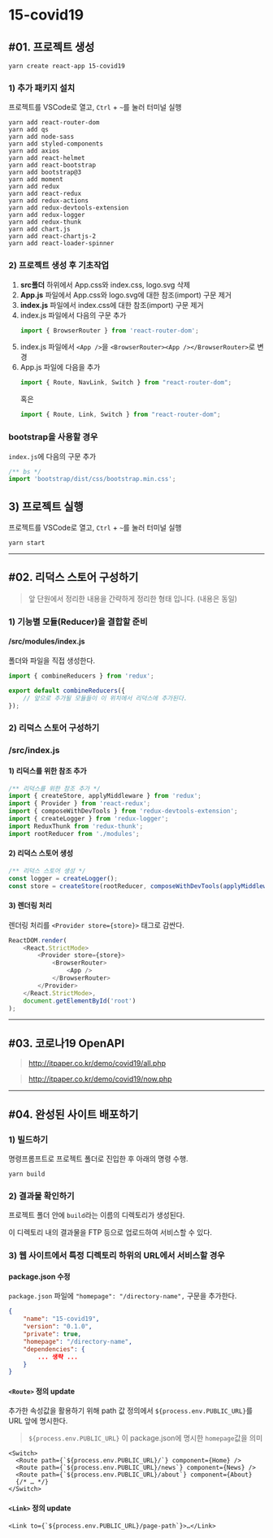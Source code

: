 # 15-covid19

## #01. 프로젝트 생성

```shell
yarn create react-app 15-covid19
```

### 1) 추가 패키지 설치

프로젝트를 VSCode로 열고, `Ctrl` + `~`를 눌러 터미널 실행

```shell
yarn add react-router-dom 
yarn add qs 
yarn add node-sass 
yarn add styled-components 
yarn add axios 
yarn add react-helmet
yarn add react-bootstrap
yarn add bootstrap@3
yarn add moment
yarn add redux 
yarn add react-redux 
yarn add redux-actions 
yarn add redux-devtools-extension 
yarn add redux-logger 
yarn add redux-thunk
yarn add chart.js
yarn add react-chartjs-2
yarn add react-loader-spinner
```

### 2) 프로젝트 생성 후 기초작업

1. **src폴더** 하위에서 App.css와 index.css, logo.svg 삭제
1. **App.js** 파일에서 App.css와 logo.svg에 대한 참조(import) 구문 제거
1. **index.js** 파일에서 index.css에 대한 참조(import) 구문 제거
1. index.js 파일에서 다음의 구문 추가
    ```js
    import { BrowserRouter } from 'react-router-dom';
    ```
1. index.js 파일에서 `<App />`을 `<BrowserRouter><App /></BrowserRouter>`로 변경
1. App.js 파일에 다음을 추가
   ```js
   import { Route, NavLink, Switch } from "react-router-dom";
   ```
   혹은
   ```js
   import { Route, Link, Switch } from "react-router-dom";
   ```

### bootstrap을 사용할 경우

`index.js`에 다음의 구문 추가

```js
/** bs */
import 'bootstrap/dist/css/bootstrap.min.css';
```

## 3) 프로젝트 실행

프로젝트를 VSCode로 열고, `Ctrl` + `~`를 눌러 터미널 실행

```shell
yarn start
```

---------------

## #02. 리덕스 스토어 구성하기

> 앞 단원에서 정리한 내용을 간략하게 정리한 형태 입니다. (내용은 동일)

### 1) 기능별 모듈(Reducer)을 결합할 준비

#### /src/modules/index.js

폴더와 파일을 직접 생성한다.

```js
import { combineReducers } from 'redux';

export default combineReducers({
    // 앞으로 추가될 모듈들이 이 위치에서 리덕스에 추가된다.
});
```

### 2) 리덕스 스토어 구성하기

### /src/index.js

#### 1) 리덕스를 위한 참조 추가

```js
/** 리덕스를 위한 참조 추가 */
import { createStore, applyMiddleware } from 'redux';
import { Provider } from 'react-redux';
import { composeWithDevTools } from 'redux-devtools-extension';
import { createLogger } from 'redux-logger';
import ReduxThunk from 'redux-thunk';
import rootReducer from './modules';
```

#### 2) 리덕스 스토어 생성
```js
/** 리덕스 스토어 생성 */
const logger = createLogger();
const store = createStore(rootReducer, composeWithDevTools(applyMiddleware(logger, ReduxThunk)));
```

#### 3) 렌더링 처리

렌더링 처리를 `<Provider store={store}>` 태그로 감싼다.
```js
ReactDOM.render(
    <React.StrictMode>
        <Provider store={store}>
            <BrowserRouter>
                <App />
            </BrowserRouter>
        </Provider>
    </React.StrictMode>,
    document.getElementById('root')
);
```


---------------------

## #03. 코로나19 OpenAPI

> http://itpaper.co.kr/demo/covid19/all.php

> http://itpaper.co.kr/demo/covid19/now.php

-----------------

## #04. 완성된 사이트 배포하기

### 1) 빌드하기

명령프롬프트로 프로젝트 폴더로 진입한 후 아래의 명령 수행.

```shell
yarn build
```

### 2) 결과물 확인하기

프로젝트 폴더 안에 `build`라는 이름의 디렉토리가 생성된다.

이 디렉토리 내의 결과물을 FTP 등으로 업로드하여 서비스할 수 있다.

### 3) 웹 사이트에서 특정 디렉토리 하위의 URL에서 서비스할 경우

#### package.json 수정

`package.json` 파일에 `"homepage": "/directory-name",` 구문을 추가한다.

```json
{
    "name": "15-covid19",
    "version": "0.1.0",
    "private": true,
    "homepage": "/directory-name",
    "dependencies": {
        ... 생략 ...
    }
}
```

#### `<Route>` 정의 update

추가한 속성값을 활용하기 위해 path 값 정의에서 `${process.env.PUBLIC_URL}`를 URL 앞에 명시한다.

> `${process.env.PUBLIC_URL}` 이 package.json에 명시한 `homepage`값을 의미

```
<Switch>
  <Route path={`${process.env.PUBLIC_URL}/`} component={Home} />
  <Route path={`${process.env.PUBLIC_URL}/news`} component={News} />
  <Route path={`${process.env.PUBLIC_URL}/about`} component={About}
  {/* … */}
</Switch>
```

#### `<Link>` 정의 update
```
<Link to={`${process.env.PUBLIC_URL}/page-path`}>…</Link>
```


